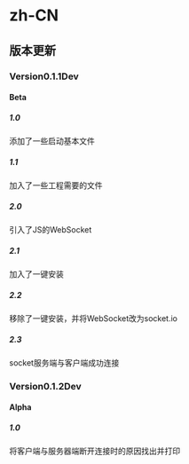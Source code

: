 # zh-CN

## 版本更新

### Version0.1.1Dev

#### Beta

##### 1.0

添加了一些启动基本文件

##### 1.1

加入了一些工程需要的文件

##### 2.0

引入了JS的WebSocket

##### 2.1

加入了一键安装

##### 2.2

移除了一键安装，并将WebSocket改为socket.io

##### 2.3

socket服务端与客户端成功连接

### Version0.1.2Dev

#### Alpha

##### 1.0

将客户端与服务器端断开连接时的原因找出并打印
